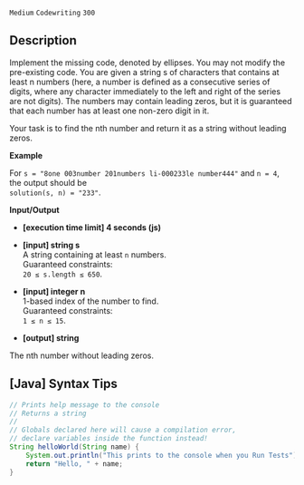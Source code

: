 `Medium`	`Codewriting` 	`300`

## Description

Implement the missing code, denoted by ellipses. You may not modify the pre-existing code.
You are given a string s of characters that contains at least n numbers (here, a number is defined as a consecutive series of digits, where any character immediately to the left and right of the series are not digits). The numbers may contain leading zeros, but it is guaranteed that each number has at least one non-zero digit in it.

Your task is to find the nth number and return it as a string without leading zeros.


**Example**

For `s = "8one 003number 201numbers li-000233le number444"` and `n = 4`, \
the output should be \
`solution(s, n) = "233"`.

**Input/Output**

- **[execution time limit] 4 seconds (js)**

- **[input] string s** \
  A string containing at least `n` numbers.\
Guaranteed constraints:\
`20 ≤ s.length ≤ 650`.

- **[input] integer n**\
1-based index of the number to find.\
Guaranteed constraints: \
`1 ≤ n ≤ 15`.

- **[output] string**

The nth number without leading zeros.


## [Java] Syntax Tips

``` java
// Prints help message to the console
// Returns a string
// 
// Globals declared here will cause a compilation error,
// declare variables inside the function instead!
String helloWorld(String name) {
    System.out.println("This prints to the console when you Run Tests");
    return "Hello, " + name;
}
```
